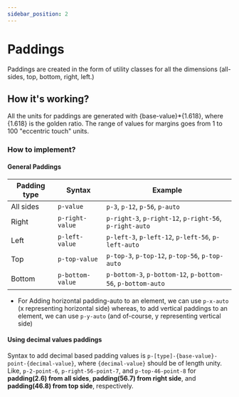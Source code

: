 ```yaml
---
sidebar_position: 2
---
```


# Paddings

Paddings are created in the form of utility classes for all the dimensions (all-sides, top, bottom, right, left.)

## How it's working?

All the units for paddings are generated with {base-value}*{1.618}, where {1.618} is the golden ratio.
The range of values for margins goes from 1 to 100 "eccentric touch" units.

### How to implement?

#### General Paddings

| Padding type | Syntax | Example |
|--------------|--------|---------|
| All sides    | `p-value` | `p-3`, `p-12`, `p-56`, `p-auto` |
| Right    | `p-right-value` | `p-right-3`, `p-right-12`, `p-right-56`, `p-right-auto` |
| Left    | `p-left-value` | `p-left-3`, `p-left-12`, `p-left-56`, `p-left-auto` |
| Top    | `p-top-value` | `p-top-3`, `p-top-12`, `p-top-56`, `p-top-auto` |
| Bottom    | `p-bottom-value` | `p-bottom-3`, `p-bottom-12`, `p-bottom-56`, `p-bottom-auto` |

- For Adding horizontal padding-auto to an element, we can use `p-x-auto` (x representing horizontal side) whereas, to add vertical paddings to an element, we can use `p-y-auto` (and of-course, y representing vertical side)


#### Using decimal values paddings

Syntax to add decimal based padding values is `p-[type]-{base-value}-point-{decimal-value}`, where `{decimal-value}` should be of length unity. Like, `p-2-point-6`, `p-right-56-point-7`, and `p-top-46-point-8` for **padding(2.6) from all sides**, **padding(56.7) from right side**, and **padding(46.8) from top side**, respectively.